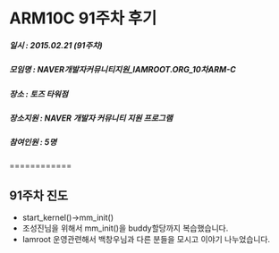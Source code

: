 # ARM10C 91주차 후기
##### 일시 : 2015.02.21 (91주차)
##### 모임명 : NAVER개발자커뮤니티지원_IAMROOT.ORG_10차ARM-C
##### 장소 : 토즈 타워점
##### 장소지원 : NAVER 개발자 커뮤니티 지원 프로그램
##### 참여인원 :  5명
============

## 91주차 진도
* start_kernel()->mm_init()
* 조성진님을 위해서 mm_init()을 buddy할당까지 복습했습니다.
* Iamroot 운영관련해서 백창우님과 다른 분들을 모시고 이야기 나누었습니다.

